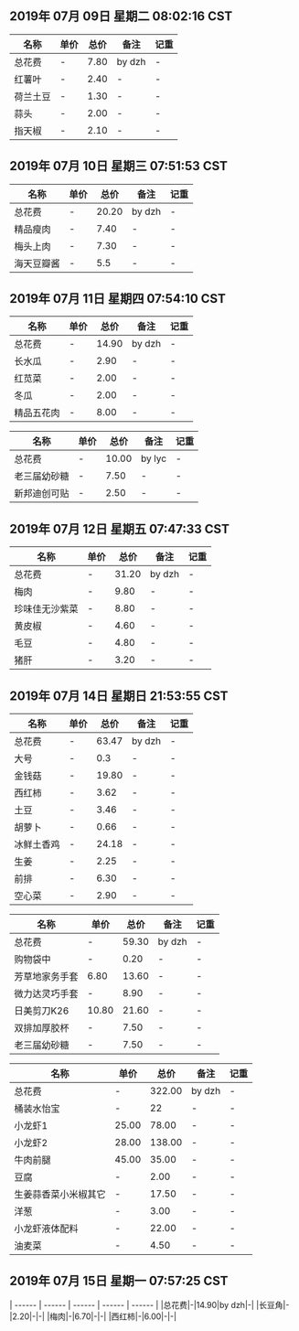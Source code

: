 ## 2019年 07月 09日 星期二 08:02:16 CST

|名称|单价|总价|备注|记重|
| ------ | ------ | ------ | ------ | ------ |
|总花费|-|7.80|by dzh|-|
|红薯叶|-|2.40|-|-|
|荷兰土豆|-|1.30|-|-|
|蒜头|-|2.00|-|-|
|指天椒|-|2.10|-|-|

## 2019年 07月 10日 星期三 07:51:53 CST

|名称|单价|总价|备注|记重|
| ------ | ------ | ------ | ------ | ------ |
|总花费|-|20.20|by dzh|-|
|精品瘦肉|-|7.40|-|-|
|梅头上肉|-|7.30|-|-|
|海天豆瓣酱|-|5.5|-|-|


## 2019年 07月 11日 星期四 07:54:10 CST

|名称|单价|总价|备注|记重|
| ------ | ------ | ------ | ------ | ------ |
|总花费|-|14.90|by dzh|-|
|长水瓜|-|2.90|-|-|
|红苋菜|-|2.00|-|-|
|冬瓜|-|2.00|-|-|
|精品五花肉|-|8.00|-|-|

|名称|单价|总价|备注|记重|
| ------ | ------ | ------ | ------ | ------ |
|总花费|-|10.00|by lyc|-|
|老三届幼砂糖|-|7.50|-|-|
|新邦迪创可贴|-|2.50|-|-|


## 2019年 07月 12日 星期五 07:47:33 CST

|名称|单价|总价|备注|记重|
| ------ | ------ | ------ | ------ | ------ |
|总花费|-|31.20|by dzh|-|
|梅肉|-|9.80|-|-|
|珍味佳无沙紫菜|-|8.80|-|-|
|黄皮椒|-|4.60|-|-|
|毛豆|-|4.80|-|-|
|猪肝|-|3.20|-|-|


## 2019年 07月 14日 星期日 21:53:55 CST

|名称|单价|总价|备注|记重|
| ------ | ------ | ------ | ------ | ------ |
|总花费|-|63.47|by dzh|-|
|大号|-|0.3|-|-|
|金钱菇|-|19.80|-|-|
|西红柿|-|3.62|-|-|
|土豆|-|3.46|-|-|
|胡萝卜|-|0.66|-|-|
|冰鲜土香鸡|-|24.18|-|-|
|生姜|-|2.25|-|-|
|前排|-|6.30|-|-|
|空心菜|-|2.90|-|-|


|名称|单价|总价|备注|记重|
| ------ | ------ | ------ | ------ | ------ |
|总花费|-|59.30|by dzh|-|
|购物袋中|-|0.20|-|-|
|芳草地家务手套|6.80|13.60|-|-|
|微力达灵巧手套|-|8.90|-|-|
|日美剪刀K26|10.80|21.60|-|-|
|双排加厚胶杯|-|7.50|-|-|
|老三届幼砂糖|-|7.50|-|-|


|名称|单价|总价|备注|记重|
| ------ | ------ | ------ | ------ | ------ |
|总花费|-|322.00|by dzh|-|
|桶装水怡宝|-|22|-|-|
|小龙虾1|25.00|78.00|-|-|
|小龙虾2|28.00|138.00|-|-|
|牛肉前腿|45.00|35.00|-|-|
|豆腐|-|2.00|-|-|
|生姜蒜香菜小米椒其它|-|17.50|-|-|
|洋葱|-|3.00|-|-|
|小龙虾液体配料|-|22.00|-|-|
|油麦菜|-|4.50|-|-|


## 2019年 07月 15日 星期一 07:57:25 CST

| ------ | ------ | ------ | ------ | ------ |
|总花费|-|14.90|by dzh|-|
|长豆角|-|2.20|-|-|
|梅肉|-|6.70|-|-|
|西红柿|-|6.00|-|-|


